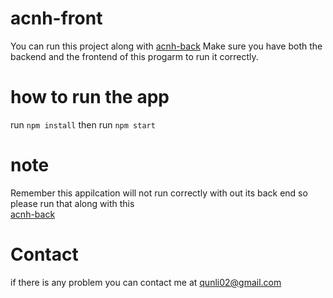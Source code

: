 # acnh-front

You can run this project along with [acnh-back](https://github.com/qunli02/acnh-back)
Make sure you have both the backend and the frontend of this progarm to run it correctly.

# how to run the app

run `npm install`
then run `npm start`

# note

Remember this appilcation will not run correctly with out its back end so please run that along with this\
[acnh-back](https://github.com/qunli02/acnh-back)

# Contact

if there is any problem you can contact me at qunli02@gmail.com
